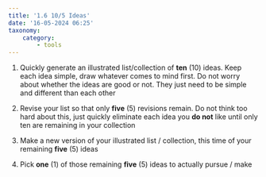 ```yaml
---
title: '1.6 10/5 Ideas'
date: '16-05-2024 06:25'
taxonomy:
    category:
        - tools
---
```



1. Quickly generate an illustrated list/collection of **ten** (10) ideas. Keep each idea simple, draw whatever comes to mind first. Do not worry about whether the ideas are good or not. They just need to be simple and different than each other

2. Revise your list so that only **five** (5) revisions remain. Do not think too hard about this, just quickly eliminate each idea you **do not** like until only ten are remaining in your collection

3. Make a new version of your illustrated list / collection, this time of your remaining **five** (5) ideas

4. Pick **one** (1) of those remaining **five** (5) ideas to actually pursue / make

